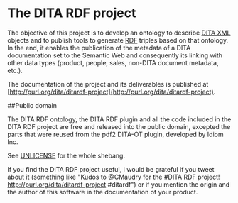 The DITA RDF project
====================

The objective of this project is to develop an ontology to describe [DITA XML](http://docs.oasis-open.org/dita/v1.2/os/spec/DITA1.2-spec.html) objects and to publish tools to generate [RDF](http://www.w3.org/TR/rdf11-primer/) triples based on that ontology. In the end, it enables the publication of the metadata of a DITA documentation set to the Semantic Web and consequently its linking with other data types (product, people, sales, non-DITA document metadata, etc.).

The documentation of the project and its deliverables is published at [http://purl.org/dita/ditardf-project](http://purl.org/dita/ditardf-project).

##Public domain

The DITA RDF ontology, the DITA RDF plugin and all the code included in the DITA RDF project are free and released into the public domain, excepted the parts that were reused from the pdf2 DITA-OT plugin, developed by Idiom Inc.

See [UNLICENSE](UNLICENSE) for the whole shebang.

If you find the DITA RDF project useful, I would be grateful if you tweet about it (something like "Kudos to @CMaudry for the #DITA RDF project! http://purl.org/dita/ditardf-project #ditardf") or if you mention the origin and the author of this software in the documentation of your product.
